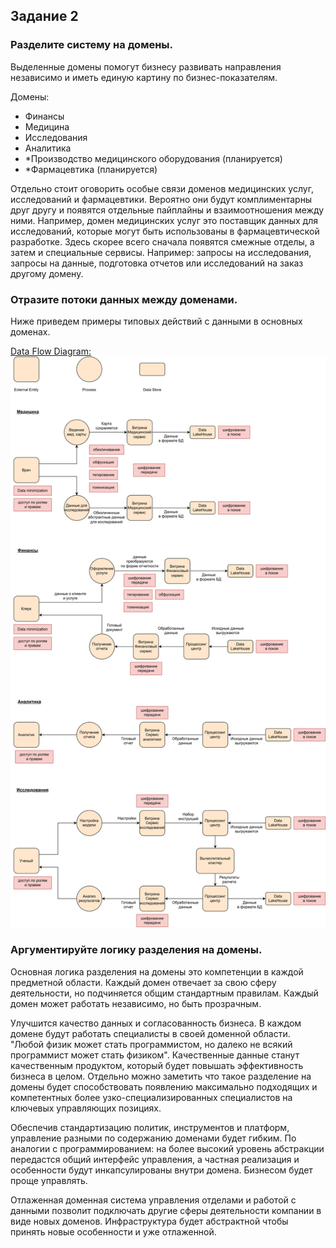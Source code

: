 ## Задание 2

### Разделите систему на домены.

Выделенные домены помогут бизнесу развивать направления независимо и иметь единую картину по бизнес-показателям.

Домены:
- Финансы
- Медицина
- Исследования
- Аналитика
- *Производство медицинского оборудования (планируется)
- *Фармацевтика (планируется)

Отдельно стоит оговорить особые связи доменов медицинских услуг, исследований и фармацевтики. Вероятно они будут комплиментарны друг другу и появятся отдельные пайплайны и взаимоотношения между ними.
Например, домен медицинских услуг это поставщик данных для исследований, которые могут быть использованы в фармацевтической разработке.
Здесь скорее всего сначала появятся смежные отделы, а затем и специальные сервисы. Например: запросы на исследования, запросы на данные, подготовка отчетов или исследований на заказ другому домену.

### Отразите потоки данных между доменами.

Ниже приведем примеры типовых действий с данными в основных доменах.

[Data Flow Diagram:](https://github.com/Boropwnz/architecture-future_2_0/blob/future/Task2/DFD.drawio)
![Data Flow Diagram](https://github.com/Boropwnz/architecture-future_2_0/blob/future/Task2/DFD.drawio.svg)

### Аргументируйте логику разделения на домены.

Основная логика разделения на домены это компетенции в каждой предметной области. Каждый домен отвечает за свою сферу деятельности, но подчиняется общим стандартным правилам. Каждый домен может работать независимо, но быть прозрачным.

Улучшится качество данных и согласованность бизнеса. В каждом домене будут работать специалисты в своей доменной области. "Любой физик может стать программистом, но далеко не всякий программист может стать физиком". Качественные данные станут качественным продуктом, который будет повышать эффективность бизнеса в целом. Отдельно можно заметить что такое разделение на домены будет способствовать появлению максимально подходящих и компетентных более узко-специализированных специалистов на ключевых управляющих позициях.

Обеспечив стандартизацию политик, инструментов и платформ, управление разными по содержанию доменами будет гибким. По аналогии с программированием: на более высокий уровень абстракции передастся общий интерфейс управления, а частная реализация и особенности будут инкапсулированы внутри домена. Бизнесом будет проще управлять.

Отлаженная доменная система управления отделами и работой с данными позволит подключать другие сферы деятельности компании в виде новых доменов. Инфраструктура будет абстрактной чтобы принять новые особенности и уже отлаженной.
